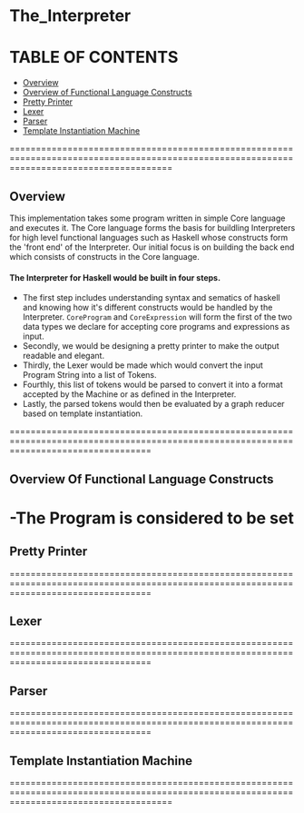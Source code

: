 # The_Interpreter

# TABLE OF CONTENTS
- [Overview](#overview)
- [Overview of Functional Language Constructs](#overview-of-functional-language-constructs)
- [Pretty Printer](#pretty-printer)
- [Lexer](#lexer)
- [Parser](#parser)
- [Template Instantiation Machine](#template-instantiation-machine)

===========================================================================================================================================
## Overview 

This implementation takes some program written in simple Core language and executes it. The Core language forms the basis for buildling Interpreters for high level functional languages such as Haskell whose constructs form the 'front end' of the Interpreter. Our initial focus is on building the back end which consists of constructs in the Core language. 

#### The Interpreter for Haskell would be built in four steps.

- The first step includes understanding syntax and sematics of haskell and knowing how it's different constructs would be handled by  the Interpreter. `CoreProgram` and `CoreExpression` will form the first of the two data types we declare for accepting core programs and expressions as input.
- Secondly, we would be designing a pretty printer to make the output readable and elegant.
- Thirdly, the Lexer would be made which would convert the input Program String into a list of Tokens.
- Fourthly, this list of tokens would be parsed to convert it into a format accepted by the Machine or as defined in the Interpreter.
- Lastly, the parsed tokens would then be evaluated by a graph reducer based on template instantiation.


=======================================================================================================================================
## Overview Of Functional Language Constructs
-The Program is considered to be set
=======================================================================================================================================
## Pretty Printer

=======================================================================================================================================
## Lexer

=======================================================================================================================================
## Parser

=======================================================================================================================================
## Template Instantiation Machine

===========================================================================================================================================
